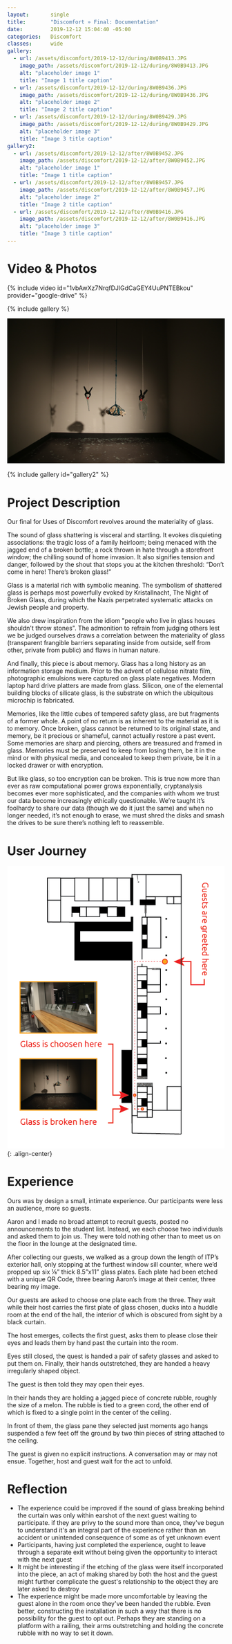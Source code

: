 ```yaml
---
layout:       single
title:        "Discomfort » Final: Documentation"
date:         2019-12-12 15:04:40 -05:00
categories:   Discomfort
classes:      wide
gallery:
  - url: /assets/discomfort/2019-12-12/during/8W0B9413.JPG
    image_path: /assets/discomfort/2019-12-12/during/8W0B9413.JPG
    alt: "placeholder image 1"
    title: "Image 1 title caption"
  - url: /assets/discomfort/2019-12-12/during/8W0B9436.JPG
    image_path: /assets/discomfort/2019-12-12/during/8W0B9436.JPG
    alt: "placeholder image 2"
    title: "Image 2 title caption"
  - url: /assets/discomfort/2019-12-12/during/8W0B9429.JPG
    image_path: /assets/discomfort/2019-12-12/during/8W0B9429.JPG
    alt: "placeholder image 3"
    title: "Image 3 title caption"
gallery2:
  - url: /assets/discomfort/2019-12-12/after/8W0B9452.JPG
    image_path: /assets/discomfort/2019-12-12/after/8W0B9452.JPG
    alt: "placeholder image 1"
    title: "Image 1 title caption"
  - url: /assets/discomfort/2019-12-12/after/8W0B9457.JPG
    image_path: /assets/discomfort/2019-12-12/after/8W0B9457.JPG
    alt: "placeholder image 2"
    title: "Image 2 title caption"
  - url: /assets/discomfort/2019-12-12/after/8W0B9416.JPG
    image_path: /assets/discomfort/2019-12-12/after/8W0B9416.JPG
    alt: "placeholder image 3"
    title: "Image 3 title caption"
---
```


# Video & Photos

{% include video id="1vbAwXz7NrqfDJlGdCaGEY4UuPNTEBkou" provider="google-drive" %}

{% include gallery %}

![Rock hanging from twine in a dark room](/assets/discomfort/2019-12-12/after/8W0B9448.JPG)

{% include gallery id="gallery2" %}

# Project Description

Our final for Uses of Discomfort revolves around the materiality of glass.

The sound of glass shattering is visceral and startling. It evokes disquieting associations: the tragic loss of a family heirloom; being menaced with the jagged end of a broken bottle; a rock thrown in hate through a storefront window; the chilling sound of home invasion. It also signifies tension and danger, followed by the shout that stops you at the kitchen threshold: “Don’t come in here! There’s broken glass!”

Glass is a material rich with symbolic meaning. The symbolism of shattered glass is perhaps most powerfully evoked by Kristallnacht, The Night of Broken Glass, during which the Nazis perpetrated systematic attacks on Jewish people and property.

We also drew inspiration from the idiom "people who live in glass houses shouldn't throw stones". The admonition to refrain from judging others lest we be judged ourselves draws a correlation between the materiality of glass (transparent frangible barriers separating inside from outside, self from other, private from public) and flaws in human nature.

And finally, this piece is about memory. Glass has a long history as an information storage medium. Prior to the advent of cellulose nitrate film, photographic emulsions were captured on glass plate negatives. Modern laptop hard drive platters are made from glass. Silicon, one of the elemental building blocks of silicate glass, is the substrate on which the ubiquitous microchip is fabricated.

Memories, like the little cubes of tempered safety glass, are but fragments of a former whole. A point of no return is as inherent to the material as it is to memory. Once broken, glass cannot be returned to its original state, and memory, be it precious or shameful, cannot actually restore a past event. Some memories are sharp and piercing, others are treasured and framed in glass. Memories must be preserved to keep from losing them, be it in the mind or with physical media, and concealed to keep them private, be it in a locked drawer or with encryption.

But like glass, so too encryption can be broken. This is true now more than ever as raw computational power grows exponentially, cryptanalysis becomes ever more sophisticated, and the companies with whom we trust our data become increasingly ethically questionable. We’re taught it’s foolhardy to share our data (though we do it just the same) and when no longer needed, it’s not enough to erase, we must shred the disks and smash the drives to be sure there’s nothing left to reassemble.

# User Journey

![User journey.](/assets/discomfort/2019-12-12/during/glass-map.png){: .align-center}

# Experience

Ours was by design a small, intimate experience. Our participants were less an audience, more so guests.

Aaron and I made no broad attempt to recruit guests, posted no announcements to the student list. Instead, we each choose two individuals and asked them to join us. They were told nothing other than to meet us on the floor in the lounge at the designated time.

After collecting our guests, we walked as a group down the length of ITP’s exterior hall, only stopping at the furthest window sill counter, where we’d propped up six ⅛” thick 8.5”x11” glass plates. Each plate had been etched with a unique QR Code, three bearing Aaron’s image at their center, three bearing my image.

Our guests are asked to choose one plate each from the three. They wait while their host carries the first plate of glass chosen, ducks into a huddle room at the end of the hall, the interior of which is obscured from sight by a black curtain.

The host emerges, collects the first guest, asks them to please close their eyes and leads them by hand past the curtain into the room.

Eyes still closed, the quest is handed a pair of safety glasses and asked to put them on. Finally, their hands outstretched, they are handed a heavy irregularly shaped object.

The guest is then told they may open their eyes.

In their hands they are holding a jagged piece of concrete rubble, roughly the size of a melon. The rubble is tied to a green cord, the other end of which is fixed to a single point in the center of the ceiling.

In front of them, the glass pane they selected just moments ago hangs suspended a few feet off the ground by two thin pieces of string attached to the ceiling.

The guest is given no explicit instructions. A conversation may or may not ensue. Together, host and guest wait for the act to unfold.

# Reflection

- The experience could be improved if the sound of glass breaking behind the curtain was only within earshot of the next guest waiting to participate. if they are privy to the sound more than once, they've begun to understand it's an integral part of the experience rather than an accident or unintended consequence of some as of yet unknown event
- Participants, having just completed the experience, ought to leave through a separate exit without being given the opportunity to interact with the next guest
- It might be interesting if the etching of the glass were itself incorporated into the piece, an act of making shared by both the host and the guest might further complicate the guest's relationship to the object they are later asked to destroy
- The experience might be made more uncomfortable by leaving the guest alone in the room once they've been handed the rubble. Even better, constructing the installation in such a way that there is no possibility for the guest to opt out. Perhaps they are standing on a platform with a railing, their arms outstretching and holding the concrete rubble with no way to set it down.
